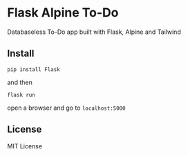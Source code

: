 # Flask Alpine To-Do

Databaseless To-Do app built with Flask, Alpine and Tailwind

## Install

```pip install Flask```

and then 

```flask run```

open a browser and go to `localhost:5000`


## License

MIT License
